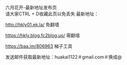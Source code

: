 六月花开-最新地址发布页</br>请大家CTRL + D收藏此页以免丢失
最新地址：

http://hkly01.ek.la/ 免翻墙

https://hkly.blog.fc2blog.us/ 需翻墙

https://baa.im/806963 梯子工具

发送邮件获取最新地址：huakai1122＃gmail.com＃换成@

